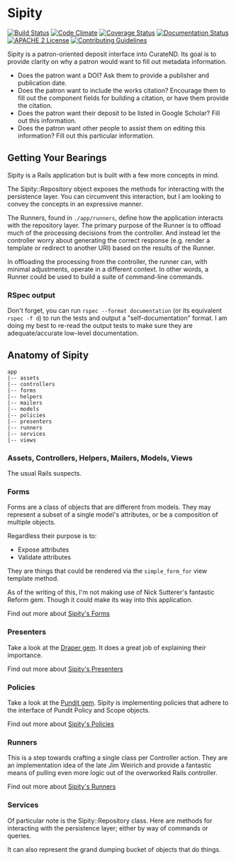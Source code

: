 # Sipity

[![Build Status](https://travis-ci.org/ndlib/sipity.png?branch=master)](https://travis-ci.org/ndlib/sipity)
[![Code Climate](https://codeclimate.com/github/ndlib/sipity.png)](https://codeclimate.com/github/ndlib/sipity)
[![Coverage Status](https://img.shields.io/coveralls/ndlib/sipity.svg)](https://coveralls.io/r/ndlib/sipity)
[![Documentation Status](http://inch-ci.org/github/ndlib/sipity.svg?branch=master)](http://inch-ci.org/github/ndlib/sipity)
[![APACHE 2 License](http://img.shields.io/badge/APACHE2-license-blue.svg)](./LICENSE)
[![Contributing Guidelines](http://img.shields.io/badge/CONTRIBUTING-Guidelines-blue.svg)](./CONTRIBUTING.md)

Sipity is a patron-oriented deposit interface into CurateND.
Its goal is to provide clarity on why a patron would want to fill out metadata information.

* Does the patron want a DOI? Ask them to provide a publisher and publication date.
* Does the patron want to include the works citation? Encourage them to fill out the component fields for building a citation, or have them provide the citation.
* Does the patron want their deposit to be listed in Google Scholar? Fill out this information.
* Does the patron want other people to assist them on editing this information? Fill out this particular information.

## Getting Your Bearings

Sipity is a Rails application but is built with a few more concepts in mind.

The Sipity::Repository object exposes the methods for interacting with the persistence layer.
You can circumvent this interaction, but I am looking to convey the concepts in an expressive manner.

The Runners, found in `./app/runners`, define how the application interacts with the repository layer.
The primary purpose of the Runner is to offload much of the processing decisions from the controller.
And instead let the controller worry about generating the correct response (e.g. render a template or redirect to another URI) based on the results of the Runner.

In offloading the processing from the controller, the runner can, with minimal adjustments, operate in a different context.
In other words, a Runner could be used to build a suite of command-line commands.

### RSpec output

Don't forget, you can run `rspec --format documentation` (or its equivalent `rspec -f d`) to run the tests and output a "self-documentation" format.
I am doing my best to re-read the output tests to make sure they are adequate/accurate low-level documentation.

## Anatomy of Sipity

```
app
|-- assets
|-- controllers
|-- forms
|-- helpers
|-- mailers
|-- models
|-- policies
|-- presenters
|-- runners
|-- services
|-- views
```

### Assets, Controllers, Helpers, Mailers, Models, Views

The usual Rails suspects.

### Forms

Forms are a class of objects that are different from models. They may represent
a subset of a single model's attributes, or be a composition of multiple
objects.

Regardless their purpose is to:

* Expose attributes
* Validate attributes

They are things that could be rendered via the `simple_form_for` view template
method.

As of the writing of this, I'm not making use of Nick Sutterer's fantastic
Reform gem. Though it could make its way into this application.

Find out more about [Sipity's Forms](https://github.com/ndlib/sipity/blob/master/app/forms/sipity/forms.rb)

### Presenters

Take a look at the [Draper gem](https://github.com/drapergem/draper). It does a
great job of explaining their importance.

Find out more about [Sipity's Presenters](https://github.com/ndlib/sipity/blob/master/app/presenters/sipity/decorators.rb)

### Policies

Take a look at the [Pundit gem](https://github.com/elabs/pundit). Sipity is
implementing policies that adhere to the interface of Pundit Policy and Scope
objects.

Find out more about [Sipity's Policies](https://github.com/ndlib/sipity/blob/master/app/policies/sipity/policies.rb)

### Runners

This is a step towards crafting a single class per Controller action.
They are an implementation idea of the late Jim Weirich and provide a fantastic
means of pulling even more logic out of the overworked Rails controller.

Find out more about [Sipity's Runners](https://github.com/ndlib/sipity/blob/master/app/runners/sipity/runners.rb)

### Services

Of particular note is the Sipity::Repository class. Here are methods for
interacting with the persistence layer; either by way of commands or queries.

It can also represent the grand dumping bucket of objects that do things.
